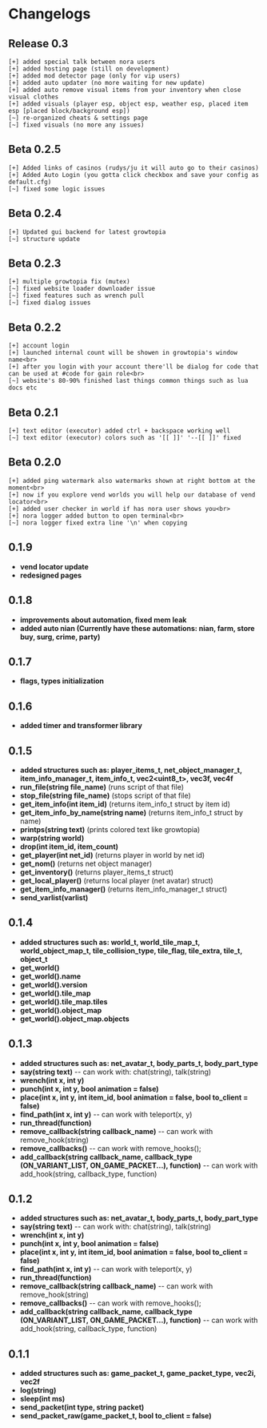 # Changelogs

## Release 0.3
    [+] added special talk between nora users
    [+] added hosting page (still on development)
    [+] added mod detector page (only for vip users)
    [+] added auto updater (no more waiting for new update)
    [+] added auto remove visual items from your inventory when close visual clothes
    [+] added visuals (player esp, object esp, weather esp, placed item esp [placed block/background esp])
    [~] re-organized cheats & settings page
    [~] fixed visuals (no more any issues)

## Beta 0.2.5
    [+] Added links of casinos (rudys/ju it will auto go to their casinos)
    [+] Added Auto Login (you gotta click checkbox and save your config as default.cfg)
    [~] fixed some logic issues
    
## Beta 0.2.4
    [+] Updated gui backend for latest growtopia
    [~] structure update
    
## Beta 0.2.3
    [+] multiple growtopia fix (mutex)
    [~] fixed website loader downloader issue
    [~] fixed features such as wrench pull
    [~] fixed dialog issues

## Beta 0.2.2
    [+] account login
    [+] launched internal count will be showen in growtopia's window name<br>
    [+] after you login with your account there'll be dialog for code that can be used at #code for gain role<br>
    [~] website's 80-90% finished last things common things such as lua docs etc
    
## Beta 0.2.1
    [+] text editor (executor) added ctrl + backspace working well
    [~] text editor (executor) colors such as '[[ ]]' '--[[ ]]' fixed

    
## Beta 0.2.0
    [+] added ping watermark also watermarks shown at right bottom at the moment<br>
    [+] now if you explore vend worlds you will help our database of vend locator<br>
    [+] added user checker in world if has nora user shows you<br>
    [+] nora logger added button to open terminal<br>
    [~] nora logger fixed extra line '\n' when copying


## 0.1.9
- **vend locator update**
- **redesigned pages**

## 0.1.8
- **improvements about automation, fixed mem leak**
- **added auto nian (Currently have these automations: nian, farm, store buy, surg, crime, party)**

## 0.1.7
- **flags, types initialization**

## 0.1.6 
- **added timer and transformer library**

## 0.1.5
- **added structures such as: player_items_t, net_object_manager_t, item_info_manager_t, item_info_t, vec2<uint8_t>, vec3f, vec4f**
- **run_file(string file_name)** (runs script of that file)
- **stop_file(string file_name)** (stops script of that file)
- **get_item_info(int item_id)** (returns item_info_t struct by item id)
- **get_item_info_by_name(string name)** (returns item_info_t struct by name)
- **printps(string text)** (prints colored text like growtopia)
- **warp(string world)**
- **drop(int item_id, item_count)**
- **get_player(int net_id)** (returns player in world by net id)
- **get_nom()** (returns net object manager)
- **get_inventory()** (returns player_items_t struct)
- **get_local_player()** (returns local player (net avatar) struct) 
- **get_item_info_manager()** (returns item_info_manager_t struct)
- **send_varlist(varlist)** 

## 0.1.4
- **added structures such as: world_t, world_tile_map_t, world_object_map_t, tile_collision_type, tile_flag, tile_extra, tile_t, object_t**
- **get_world()** 
- **get_world().name** 
- **get_world().version** 
- **get_world().tile_map** 
- **get_world().tile_map.tiles**
- **get_world().object_map** 
- **get_world().object_map.objects** 

## 0.1.3
- **added structures such as: net_avatar_t, body_parts_t, body_part_type**
- **say(string text)** -- can work with: chat(string), talk(string)
- **wrench(int x, int y)**
- **punch(int x, int y, bool animation = false)**
- **place(int x, int y, int item_id, bool animation = false, bool to_client = false)**
- **find_path(int x, int y)** -- can work with teleport(x, y)
- **run_thread(function)**
- **remove_callback(string callback_name)** -- can work with remove_hook(string)
- **remove_callbacks()** -- can work with remove_hooks();
- **add_callback(string callback_name, callback_type (ON_VARIANT_LIST, ON_GAME_PACKET...), function)** -- can work with add_hook(string, callback_type, function)

## 0.1.2
- **added structures such as: net_avatar_t, body_parts_t, body_part_type**
- **say(string text)** -- can work with: chat(string), talk(string)
- **wrench(int x, int y)**
- **punch(int x, int y, bool animation = false)**
- **place(int x, int y, int item_id, bool animation = false, bool to_client = false)**
- **find_path(int x, int y)** -- can work with teleport(x, y)
- **run_thread(function)**
- **remove_callback(string callback_name)** -- can work with remove_hook(string)
- **remove_callbacks()** -- can work with remove_hooks();
- **add_callback(string callback_name, callback_type (ON_VARIANT_LIST, ON_GAME_PACKET...), function)** -- can work with add_hook(string, callback_type, function)

## 0.1.1
- **added structures such as: game_packet_t, game_packet_type, vec2i, vec2f**
- **log(string)**
- **sleep(int ms)**
- **send_packet(int type, string packet)**
- **send_packet_raw(game_packet_t, bool to_client = false)**
